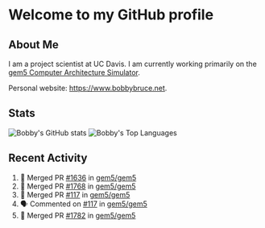 # Welcome to my GitHub profile

## About Me

I am a project scientist at UC Davis. I am currently working primarily on the [gem5 Computer Architecture Simulator](https://github.com/gem5).

Personal website: <https://www.bobbybruce.net>.

## Stats

![Bobby's GitHub stats](https://github-readme-stats.vercel.app/api?username=bobbyrbruce&show_icons=true&theme=responsive&include_all_commits=true&count_private=true&show=reviews&disable_animations=true)
![Bobby's Top Languages ](https://github-readme-stats.vercel.app/api/top-langs/?username=bobbyrbruce&layout=compact&theme=responsive&count_private=true&langs_count=10&disable_animations=true)

## Recent Activity

<!--START_SECTION:activity-->
1. 🎉 Merged PR [#1636](https://github.com/gem5/gem5/pull/1636) in [gem5/gem5](https://github.com/gem5/gem5)
2. 🎉 Merged PR [#1768](https://github.com/gem5/gem5/pull/1768) in [gem5/gem5](https://github.com/gem5/gem5)
3. 🎉 Merged PR [#117](https://github.com/gem5/gem5/pull/117) in [gem5/gem5](https://github.com/gem5/gem5)
4. 🗣 Commented on [#117](https://github.com/gem5/gem5/pull/117#issuecomment-2486071035) in [gem5/gem5](https://github.com/gem5/gem5)
5. 🎉 Merged PR [#1782](https://github.com/gem5/gem5/pull/1782) in [gem5/gem5](https://github.com/gem5/gem5)
<!--END_SECTION:activity-->
